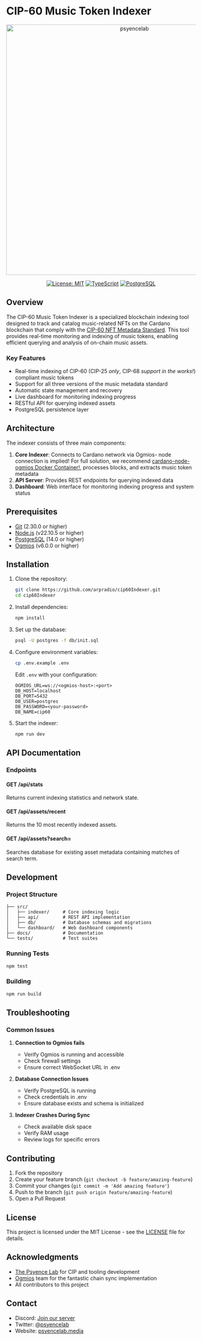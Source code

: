 # CIP-60 Music Token Indexer

<div align="center">
  <img width="666" alt="psyencelab" src="https://github.com/user-attachments/assets/d56aaa46-0ae2-4def-9123-e8f9a0efc5b0" />

  [![License: MIT](https://img.shields.io/badge/License-MIT-yellow.svg)](https://opensource.org/licenses/MIT)
  [![TypeScript](https://img.shields.io/badge/TypeScript-4.9.5-blue.svg)](https://www.typescriptlang.org/)
  [![PostgreSQL](https://img.shields.io/badge/PostgreSQL-14.0-336791.svg)](https://www.postgresql.org/)
</div>

## Overview

The CIP-60 Music Token Indexer is a specialized blockchain indexing tool designed to track and catalog music-related NFTs on the Cardano blockchain that comply with the [CIP-60 NFT Metadata Standard](https://github.com/cardano-foundation/CIPs/tree/master/CIP-0060). This tool provides real-time monitoring and indexing of music tokens, enabling efficient querying and analysis of on-chain music assets.

### Key Features

- Real-time indexing of CIP-60 (CIP-25 _only_, CIP-68 _support in the works!_) compliant music tokens
- Support for all three versions of the music metadata standard
- Automatic state management and recovery
- Live dashboard for monitoring indexing progress
- RESTful API for querying indexed assets
- PostgreSQL persistence layer

## Architecture

The indexer consists of three main components:

1. **Core Indexer**: Connects to Cardano network via Ogmios- node connection is implied!  For full solution, we recommend [cardano-node-ogmios Docker Container!]([https://](https://hub.docker.com/r/cardanosolutions/cardano-node-ogmios)), processes blocks, and extracts music token metadata
2. **API Server**: Provides REST endpoints for querying indexed data
3. **Dashboard**: Web interface for monitoring indexing progress and system status

## Prerequisites

- [Git](https://git-scm.com/) (2.30.0 or higher)
- [Node.js](https://nodejs.org/en) (v22.10.5 or higher)
- [PostgreSQL](https://www.postgresql.org/) (14.0 or higher)
- [Ogmios](https://ogmios.dev/) (v6.0.0 or higher)

## Installation

1. Clone the repository:
   ```bash
   git clone https://github.com/arpradio/cip60Indexer.git
   cd cip60Indexer
   ```

2. Install dependencies:
   ```bash
   npm install
   ```

3. Set up the database:
   ```bash
   psql -U postgres -f db/init.sql
   ```

4. Configure environment variables:
   ```bash
   cp .env.example .env
   ```
   Edit `.env` with your configuration:
   ```
   OGMIOS_URL=ws://<ogmios-host>:<port>
   DB_HOST=localhost
   DB_PORT=5432
   DB_USER=postgres
   DB_PASSWORD=<your-password>
   DB_NAME=cip60
   ```

5. Start the indexer:
   ```bash
   npm run dev
   ```

## API Documentation

### Endpoints

#### GET /api/stats
Returns current indexing statistics and network state.

#### GET /api/assets/recent
Returns the 10 most recently indexed assets.

#### GET /api/assets?search=<searchterm>
Searches database for existing asset metadata containing matches of search term.


## Development

### Project Structure
```
├── src/
│   ├── indexer/     # Core indexing logic
│   ├── api/         # REST API implementation
│   ├── db/          # Database schemas and migrations
│   └── dashboard/   # Web dashboard components
├── docs/            # Documentation
└── tests/           # Test suites
```

### Running Tests
```bash
npm test
```

### Building
```bash
npm run build
```

## Troubleshooting

### Common Issues

1. **Connection to Ogmios fails**
   - Verify Ogmios is running and accessible
   - Check firewall settings
   - Ensure correct WebSocket URL in .env

2. **Database Connection Issues**
   - Verify PostgreSQL is running
   - Check credentials in .env
   - Ensure database exists and schema is initialized

3. **Indexer Crashes During Sync**
   - Check available disk space
   - Verify RAM usage
   - Review logs for specific errors

## Contributing

1. Fork the repository
2. Create your feature branch (`git checkout -b feature/amazing-feature`)
3. Commit your changes (`git commit -m 'Add amazing feature'`)
4. Push to the branch (`git push origin feature/amazing-feature`)
5. Open a Pull Request

## License

This project is licensed under the MIT License - see the [LICENSE](LICENSE) file for details.

## Acknowledgments

- [The Psyence Lab](https://psyencelab.media/) for CIP and tooling development
- [Ogmios](https://ogmios.dev/) team for the fantastic chain sync implementation
- All contributors to this project

## Contact

- Discord: [Join our server](https://discord.gg/cBaWfKevkh)
- Twitter: [@psyencelab](https://twitter.com/psyencelab)
- Website: [psyencelab.media](https://psyencelab.media)
